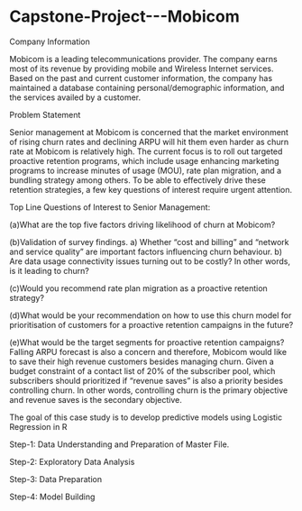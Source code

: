 # Capstone-Project---Mobicom
Company Information

Mobicom is a leading telecommunications provider. The company earns most of its revenue by providing mobile and Wireless Internet services. Based on the past and current customer information, the company has maintained a database containing personal/demographic information, and the services availed by a customer.

Problem Statement

Senior management at Mobicom is concerned that the market environment of rising churn rates and declining ARPU will hit them even harder as churn rate at Mobicom is relatively high. The current focus is to roll out targeted proactive retention programs, which include usage enhancing marketing programs to increase minutes of usage (MOU), rate plan migration, and a bundling strategy among others. To be able to effectively drive these retention strategies, a few key questions of interest require urgent attention.

Top Line Questions of Interest to Senior Management:

(a)What are the top five factors driving likelihood of churn at Mobicom?

(b)Validation of survey findings. a) Whether “cost and billing” and “network and service quality” are important factors influencing churn behaviour. b) Are data usage connectivity issues turning out to be costly? In other words, is it leading to churn?

(c)Would you recommend rate plan migration as a proactive retention strategy?

(d)What would be your recommendation on how to use this churn model for prioritisation of customers for a proactive retention campaigns in the future?

(e)What would be the target segments for proactive retention campaigns? Falling ARPU forecast is also a concern and therefore, Mobicom would like to save their high revenue customers besides managing churn. Given a budget constraint of a contact list of 20% of the subscriber pool, which subscribers should prioritized if “revenue saves” is also a priority besides controlling churn. In other words, controlling churn is the primary objective and revenue saves is the secondary objective.

The goal of this case study is to develop predictive models using Logistic Regression in R

Step-1: Data Understanding and Preparation of Master File.

Step-2: Exploratory Data Analysis

Step-3: Data Preparation

Step-4: Model Building
